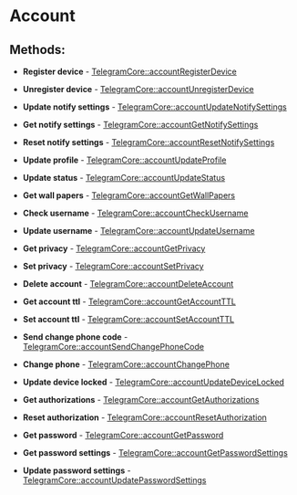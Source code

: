 # Account

## Methods:

* **Register device** - [TelegramCore::accountRegisterDevice](methods/registerdevice.md)

* **Unregister device** - [TelegramCore::accountUnregisterDevice](methods/unregisterdevice.md)

* **Update notify settings** - [TelegramCore::accountUpdateNotifySettings](methods/updatenotifysettings.md)

* **Get notify settings** - [TelegramCore::accountGetNotifySettings](methods/getnotifysettings.md)

* **Reset notify settings** - [TelegramCore::accountResetNotifySettings](methods/resetnotifysettings.md)

* **Update profile** - [TelegramCore::accountUpdateProfile](methods/updateprofile.md)

* **Update status** - [TelegramCore::accountUpdateStatus](methods/updatestatus.md)

* **Get wall papers** - [TelegramCore::accountGetWallPapers](methods/getwallpapers.md)

* **Check username** - [TelegramCore::accountCheckUsername](methods/checkusername.md)

* **Update username** - [TelegramCore::accountUpdateUsername](methods/updateusername.md)

* **Get privacy** - [TelegramCore::accountGetPrivacy](methods/getprivacy.md)

* **Set privacy** - [TelegramCore::accountSetPrivacy](methods/setprivacy.md)

* **Delete account** - [TelegramCore::accountDeleteAccount](methods/deleteaccount.md)

* **Get account ttl** - [TelegramCore::accountGetAccountTTL](methods/getaccountttl.md)

* **Set account ttl** - [TelegramCore::accountSetAccountTTL](methods/setaccountttl.md)

* **Send change phone code** - [TelegramCore::accountSendChangePhoneCode](methods/sendchangephonecode.md)

* **Change phone** - [TelegramCore::accountChangePhone](methods/changephone.md)

* **Update device locked** - [TelegramCore::accountUpdateDeviceLocked](methods/updatedevicelocked.md)

* **Get authorizations** - [TelegramCore::accountGetAuthorizations](methods/getauthorizations.md)

* **Reset authorization** - [TelegramCore::accountResetAuthorization](methods/resetauthorization.md)

* **Get password** - [TelegramCore::accountGetPassword](methods/getpassword.md)

* **Get password settings** - [TelegramCore::accountGetPasswordSettings](methods/getpasswordsettings.md)

* **Update password settings** - [TelegramCore::accountUpdatePasswordSettings](methods/updatepasswordsettings.md)

